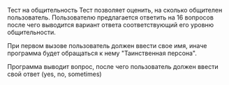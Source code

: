 Тест на общительность
Тест позволяет оценить, на сколько общителен пользователь.
Пользователю предлагается ответить на 16 вопросов после чего выводится вариант ответа соответствующий его уровню общительности.

При первом вызове пользователь должен ввести свое имя, иначе программа будет обращаться к нему "Таинственная персона".

Программа выводит вопрос, после чего пользователь должен ввести свой ответ (yes, no, sometimes)
